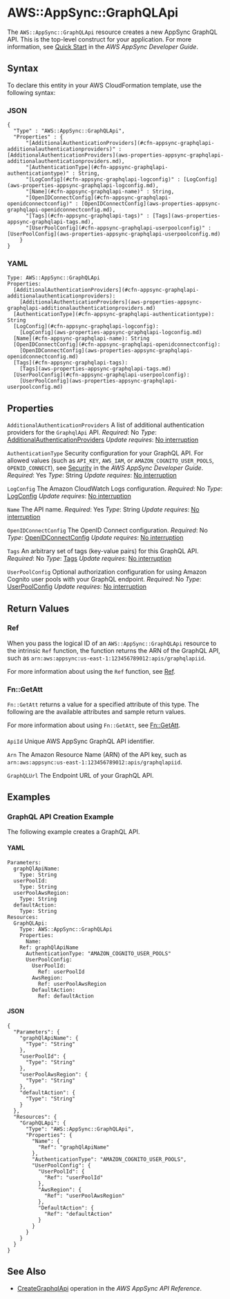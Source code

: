 # AWS::AppSync::GraphQLApi<a name="aws-resource-appsync-graphqlapi"></a>

The `AWS::AppSync::GraphQLApi` resource creates a new AppSync GraphQL API\. This is the top\-level construct for your application\. For more information, see [Quick Start](https://docs.aws.amazon.com/appsync/latest/devguide/quickstart.html) in the *AWS AppSync Developer Guide*\.

## Syntax<a name="aws-resource-appsync-graphqlapi-syntax"></a>

To declare this entity in your AWS CloudFormation template, use the following syntax:

### JSON<a name="aws-resource-appsync-graphqlapi-syntax.json"></a>

```
{
  "Type" : "AWS::AppSync::GraphQLApi",
  "Properties" : {
      "[AdditionalAuthenticationProviders](#cfn-appsync-graphqlapi-additionalauthenticationproviders)" : [AdditionalAuthenticationProviders](aws-properties-appsync-graphqlapi-additionalauthenticationproviders.md),
      "[AuthenticationType](#cfn-appsync-graphqlapi-authenticationtype)" : String,
      "[LogConfig](#cfn-appsync-graphqlapi-logconfig)" : [LogConfig](aws-properties-appsync-graphqlapi-logconfig.md),
      "[Name](#cfn-appsync-graphqlapi-name)" : String,
      "[OpenIDConnectConfig](#cfn-appsync-graphqlapi-openidconnectconfig)" : [OpenIDConnectConfig](aws-properties-appsync-graphqlapi-openidconnectconfig.md),
      "[Tags](#cfn-appsync-graphqlapi-tags)" : [Tags](aws-properties-appsync-graphqlapi-tags.md),
      "[UserPoolConfig](#cfn-appsync-graphqlapi-userpoolconfig)" : [UserPoolConfig](aws-properties-appsync-graphqlapi-userpoolconfig.md)
    }
}
```

### YAML<a name="aws-resource-appsync-graphqlapi-syntax.yaml"></a>

```
Type: AWS::AppSync::GraphQLApi
Properties:
  [AdditionalAuthenticationProviders](#cfn-appsync-graphqlapi-additionalauthenticationproviders):
    [AdditionalAuthenticationProviders](aws-properties-appsync-graphqlapi-additionalauthenticationproviders.md)
  [AuthenticationType](#cfn-appsync-graphqlapi-authenticationtype): String
  [LogConfig](#cfn-appsync-graphqlapi-logconfig):
    [LogConfig](aws-properties-appsync-graphqlapi-logconfig.md)
  [Name](#cfn-appsync-graphqlapi-name): String
  [OpenIDConnectConfig](#cfn-appsync-graphqlapi-openidconnectconfig):
    [OpenIDConnectConfig](aws-properties-appsync-graphqlapi-openidconnectconfig.md)
  [Tags](#cfn-appsync-graphqlapi-tags):
    [Tags](aws-properties-appsync-graphqlapi-tags.md)
  [UserPoolConfig](#cfn-appsync-graphqlapi-userpoolconfig):
    [UserPoolConfig](aws-properties-appsync-graphqlapi-userpoolconfig.md)
```

## Properties<a name="aws-resource-appsync-graphqlapi-properties"></a>

`AdditionalAuthenticationProviders`  <a name="cfn-appsync-graphqlapi-additionalauthenticationproviders"></a>
A list of additional authentication providers for the `GraphqlApi` API\.
*Required*: No
*Type*: [AdditionalAuthenticationProviders](aws-properties-appsync-graphqlapi-additionalauthenticationproviders.md)
*Update requires*: [No interruption](https://docs.aws.amazon.com/AWSCloudFormation/latest/UserGuide/using-cfn-updating-stacks-update-behaviors.html#update-no-interrupt)

`AuthenticationType`  <a name="cfn-appsync-graphqlapi-authenticationtype"></a>
Security configuration for your GraphQL API\. For allowed values \(such as `API_KEY`, `AWS_IAM`, or `AMAZON_COGNITO_USER_POOLS`, `OPENID_CONNECT`\), see [Security](https://docs.aws.amazon.com/appsync/latest/devguide/security.html) in the *AWS AppSync Developer Guide*\.
*Required*: Yes
*Type*: String
*Update requires*: [No interruption](https://docs.aws.amazon.com/AWSCloudFormation/latest/UserGuide/using-cfn-updating-stacks-update-behaviors.html#update-no-interrupt)

`LogConfig`  <a name="cfn-appsync-graphqlapi-logconfig"></a>
The Amazon CloudWatch Logs configuration\.
*Required*: No
*Type*: [LogConfig](aws-properties-appsync-graphqlapi-logconfig.md)
*Update requires*: [No interruption](https://docs.aws.amazon.com/AWSCloudFormation/latest/UserGuide/using-cfn-updating-stacks-update-behaviors.html#update-no-interrupt)

`Name`  <a name="cfn-appsync-graphqlapi-name"></a>
The API name\.
*Required*: Yes
*Type*: String
*Update requires*: [No interruption](https://docs.aws.amazon.com/AWSCloudFormation/latest/UserGuide/using-cfn-updating-stacks-update-behaviors.html#update-no-interrupt)

`OpenIDConnectConfig`  <a name="cfn-appsync-graphqlapi-openidconnectconfig"></a>
The OpenID Connect configuration\.
*Required*: No
*Type*: [OpenIDConnectConfig](aws-properties-appsync-graphqlapi-openidconnectconfig.md)
*Update requires*: [No interruption](https://docs.aws.amazon.com/AWSCloudFormation/latest/UserGuide/using-cfn-updating-stacks-update-behaviors.html#update-no-interrupt)

`Tags`  <a name="cfn-appsync-graphqlapi-tags"></a>
An arbitrary set of tags \(key\-value pairs\) for this GraphQL API\.
*Required*: No
*Type*: [Tags](aws-properties-appsync-graphqlapi-tags.md)
*Update requires*: [No interruption](https://docs.aws.amazon.com/AWSCloudFormation/latest/UserGuide/using-cfn-updating-stacks-update-behaviors.html#update-no-interrupt)

`UserPoolConfig`  <a name="cfn-appsync-graphqlapi-userpoolconfig"></a>
Optional authorization configuration for using Amazon Cognito user pools with your GraphQL endpoint\.
*Required*: No
*Type*: [UserPoolConfig](aws-properties-appsync-graphqlapi-userpoolconfig.md)
*Update requires*: [No interruption](https://docs.aws.amazon.com/AWSCloudFormation/latest/UserGuide/using-cfn-updating-stacks-update-behaviors.html#update-no-interrupt)

## Return Values<a name="aws-resource-appsync-graphqlapi-return-values"></a>

### Ref<a name="aws-resource-appsync-graphqlapi-return-values-ref"></a>

When you pass the logical ID of an `AWS::AppSync::GraphQLApi` resource to the intrinsic `Ref` function, the function returns the ARN of the GraphQL API, such as `arn:aws:appsync:us-east-1:123456789012:apis/graphqlapiid`\.

For more information about using the `Ref` function, see [Ref](https://docs.aws.amazon.com/AWSCloudFormation/latest/UserGuide/intrinsic-function-reference-ref)\.

### Fn::GetAtt<a name="aws-resource-appsync-graphqlapi-return-values-fn--getatt"></a>

 `Fn::GetAtt` returns a value for a specified attribute of this type\. The following are the available attributes and sample return values\.

For more information about using `Fn::GetAtt`, see [Fn::GetAtt](https://docs.aws.amazon.com/AWSCloudFormation/latest/UserGuide/intrinsic-function-reference-getatt)\.

#### <a name="aws-resource-appsync-graphqlapi-return-values-fn--getatt-fn--getatt"></a>

`ApiId`  <a name="ApiId-fn::getatt"></a>
Unique AWS AppSync GraphQL API identifier\.

`Arn`  <a name="Arn-fn::getatt"></a>
The Amazon Resource Name \(ARN\) of the API key, such as `arn:aws:appsync:us-east-1:123456789012:apis/graphqlapiid`\.

`GraphQLUrl`  <a name="GraphQLUrl-fn::getatt"></a>
The Endpoint URL of your GraphQL API\.

## Examples<a name="aws-resource-appsync-graphqlapi--examples"></a>

### GraphQL API Creation Example<a name="aws-resource-appsync-graphqlapi--examples--GraphQL_API_Creation_Example"></a>

The following example creates a GraphQL API\.

#### YAML<a name="aws-resource-appsync-graphqlapi--examples--GraphQL_API_Creation_Example--yaml"></a>

```
Parameters:
  graphQlApiName:
    Type: String
  userPoolId:
    Type: String
  userPoolAwsRegion:
    Type: String
  defaultAction:
    Type: String
Resources:
  GraphQLApi:
    Type: AWS::AppSync::GraphQLApi
    Properties:
      Name:
	Ref: graphQlApiName
      AuthenticationType: "AMAZON_COGNITO_USER_POOLS"
      UserPoolConfig:
        UserPoolId:
          Ref: userPoolId
        AwsRegion:
          Ref: userPoolAwsRegion
        DefaultAction:
          Ref: defaultAction
```

#### JSON<a name="aws-resource-appsync-graphqlapi--examples--GraphQL_API_Creation_Example--json"></a>

```
{
  "Parameters": {
    "graphQlApiName": {
      "Type": "String"
    },
    "userPoolId": {
      "Type": "String"
    },
    "userPoolAwsRegion": {
      "Type": "String"
    },
    "defaultAction": {
      "Type": "String"
    }
  },
  "Resources": {
    "GraphQLApi": {
      "Type": "AWS::AppSync::GraphQLApi",
      "Properties": {
        "Name": {
          "Ref": "graphQlApiName"
        },
        "AuthenticationType": "AMAZON_COGNITO_USER_POOLS",
        "UserPoolConfig": {
          "UserPoolId": {
            "Ref": "userPoolId"
          },
          "AwsRegion": {
            "Ref": "userPoolAwsRegion"
          },
          "DefaultAction": {
            "Ref": "defaultAction"
          }
        }
      }
    }
  }
}
```

## See Also<a name="aws-resource-appsync-graphqlapi--seealso"></a>
+  [CreateGraphqlApi](https://docs.aws.amazon.com/appsync/latest/APIReference/API_CreateGraphqlApi.html) operation in the *AWS AppSync API Reference*\.
